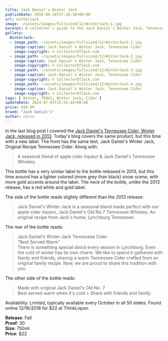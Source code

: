 ```yaml
---
title: Jack Daniel's Winter Jack
publishDate: 2019-06-18T17:16:36+00:00
url: winterjack
image: ~/assets/images/fullsized/12/WinterJack-1.jpg
excerpt: A collector's guide to the Jack Daniel's Winter Jack, Tennessee Cider
gallery:
  WinterJack:
  - image_path: ~/assets/images/fullsized/12/WinterJack-1.jpg
    image-caption: Jack Daniel's Winter Jack, Tennessee Cider
    image-copyright: © CollectorOfJack.com
  - image_path: ~/assets/images/fullsized/12/WinterJack-2.jpg
    image-caption: Jack Daniel's Winter Jack, Tennessee Cider
    image-copyright: © CollectorOfJack.com
  - image_path: ~/assets/images/fullsized/12/WinterJack-3.jpg
    image-caption: Jack Daniel's Winter Jack, Tennessee Cider
    image-copyright: © CollectorOfJack.com
  - image_path: ~/assets/images/fullsized/12/WinterJack-4.jpg
    image-caption: Jack Daniel's Winter Jack, Tennessee Cider
    image-copyright: © CollectorOfJack.com
tags: [ Winter, 750ml, Winter Jack, Cider ]
updateDate: 2024-07-01T15:55:45+00:00
price: $49.99
brand: "Jack Daniel's"
author: chris
---
```

In the last blog post I covered the [Jack Daniel's Tennessee Cider, Winter Jack, released in 2013](/WinterJack2013). Today's blog covers the same product, but this time with a new label. The front has the same text, Jack Daniel's Winter Jack, Original Recipe Tennessee Cider. Along with:   

> A seasonal blend of apple cider liqueur &amp; Jack Daniel's Tennessee Whiskey   
   
This bottle has a very similar label to the bottle released in 2013, but this time around has a lighter colored (more grey than black) snow scene, with more gold accents around the label. The neck of the bottle, unlike the 2013 release, has a red white and gold label.   
 
The side of the bottle reads slightly different than the 2013 release:   

> Jack Daniel's Winter Jack is a seasonal blend made perfect with our apple cider liqueur, Jack Daniel's Old No.7 Tennessee Whiskey. An original recipe from Jack's home, Lynchburg Tennessee.   
   
The rear of the bottle reads:   

> Jack Daniel's Winter Jack Tennessee Cider  
> “Best Served Warm”   
> There is something special about every season in Lynchburg. Even the cold of winter has its own charm. We like to spend it gathered with family and friends, sharing a warm Tennessee Cider crafted from an original family recipe. Now, we are proud to share this tradition with you.
   
The other side of the bottle reads:   

> Made with original Jack Daniel's Old No. 7   
> Best served warm when it's cold > Share with friends and family   
   
Availability: Limited, typically available every October in all 50 states. Found online 12/16/2018 for $22 at ThinkLiquor.   

**Release**: Fall   
**Proof**: 30   
**Size**: 750ml  
**Price**: $22   



